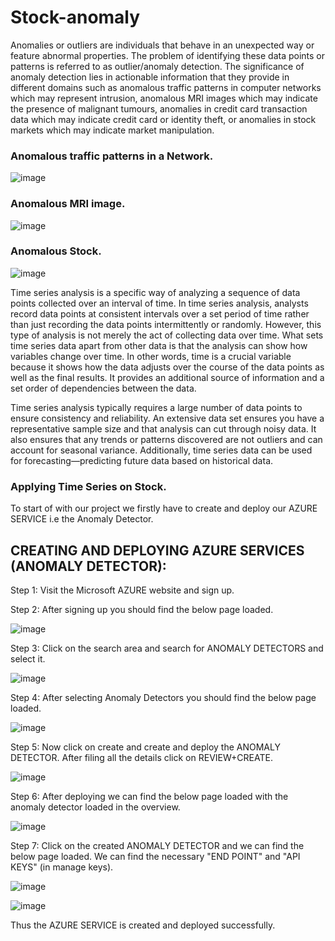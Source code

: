 # Stock-anomaly
Anomalies or outliers are individuals that behave in an unexpected way or feature abnormal properties. The problem of identifying these data points or patterns is referred to as outlier/anomaly detection. The significance of anomaly detection lies in actionable information that they provide in different domains such as anomalous traffic patterns in computer networks which may represent intrusion, anomalous MRI images which may indicate the presence of malignant tumours, anomalies in credit card transaction data which may indicate credit card or identity theft, or anomalies in stock markets which may indicate market manipulation.

### Anomalous traffic patterns in a Network.

![image](https://user-images.githubusercontent.com/63281063/151808306-0b5e17b5-a655-4533-bc91-0f82d69bdb89.png)

### Anomalous MRI image.
![image](https://user-images.githubusercontent.com/63281063/151808940-b5d0daed-e203-4292-b746-d75c71dd36f4.png)

### Anomalous Stock.

![image](https://user-images.githubusercontent.com/63281063/151809228-8bd15cf6-d045-4c7c-be99-abd96d78580e.png)


Time series analysis is a specific way of analyzing a sequence of data points collected over an interval of time. In time series analysis, analysts record data points at consistent intervals over a set period of time rather than just recording the data points intermittently or randomly. However, this type of analysis is not merely the act of collecting data over time. What sets time series data apart from other data is that the analysis can show how variables change over time. In other words, time is a crucial variable because it shows how the data adjusts over the course of the data points as well as the final results. It provides an additional source of information and a set order of dependencies between the data. 

Time series analysis typically requires a large number of data points to ensure consistency and reliability. An extensive data set ensures you have a representative sample size and that analysis can cut through noisy data. It also ensures that any trends or patterns discovered are not outliers and can account for seasonal variance. Additionally, time series data can be used for forecasting—predicting future data based on historical data.

### Applying Time Series on Stock.

To start of with our project we firstly have to create and deploy our AZURE SERVICE i.e the Anomaly Detector.

## CREATING AND DEPLOYING AZURE SERVICES (ANOMALY DETECTOR):

Step 1: Visit the Microsoft AZURE website and sign up.

Step 2: After signing up you should find the below page loaded.

![image](https://user-images.githubusercontent.com/63281063/151813635-56883f8f-80fb-4dc9-a79f-70a57c49f5dc.png)

Step 3: Click on the search area and search for ANOMALY DETECTORS and select it.

![image](https://user-images.githubusercontent.com/63281063/151813846-ed895be9-8e85-4ced-b7e1-d727d6a2e837.png)

Step 4: After selecting Anomaly Detectors you should find the below page loaded.

![image](https://user-images.githubusercontent.com/63281063/151814140-ef7154fa-ff4a-452b-b38e-37dffd4f4164.png)

Step 5: Now click on create and create and deploy the ANOMALY DETECTOR. After filing all the details click on REVIEW+CREATE.

![image](https://user-images.githubusercontent.com/63281063/151814770-bfa7aa0f-0cbe-47d7-8d34-eea0dcac005d.png)

Step 6: After deploying we can find the below page loaded with the anomaly detector loaded in the overview.

![image](https://user-images.githubusercontent.com/63281063/151815206-3a054895-5c93-4392-889e-654e6a6f3854.png)

Step 7: Click on the created ANOMALY DETECTOR and we can find the below page loaded. We can find the necessary "END POINT" and "API KEYS" (in manage keys).

![image](https://user-images.githubusercontent.com/63281063/151815392-ea5dbe9b-acc4-43a5-94d7-fe7a9d27663e.png)

![image](https://user-images.githubusercontent.com/63281063/151815666-d21bdf8a-9b12-4732-ad94-a9bfe5ff2f74.png)

Thus the AZURE SERVICE is created and deployed successfully.
